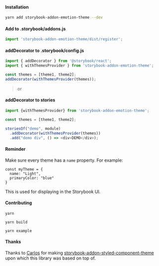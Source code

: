 #### Installation
```bash
yarn add storybook-addon-emotion-theme --dev
```

#### Add to .storybook/addons.js

```javascript
import 'storybook-addon-emotion-theme/dist/register';
```

#### addDecorator to .storybook/config.js
```javascript
import { addDecorator } from '@storybook/react';
import { withThemesProvider } from 'storybook-addon-emotion-theme';

const themes = [theme1, theme2];
addDecorator(withThemesProvider(themes));
```

> or

#### addDecorator to stories

```javascript
import {withThemesProvider} from 'storybook-addon-emotion-theme';

const themes = [theme1, theme2];

storiesOf("demo", module)
  .addDecorator(withThemesProvider(themes))
  .add("demo div", () => <div>DEMO</div>);
```

#### Reminder
Make sure every theme has a `name` property. For example:

```
const myTheme = {
  name: "Light",
  primaryColor: "blue"
}
```

This is used for displaying in the Storybook UI.


#### Contributing

`yarn`

`yarn build`

`yarn example`

#### Thanks
Thanks to [Carlos](https://github.com/echoulen) for making [storybook-addon-styled-component-theme](https://github.com/echoulen/storybook-addon-styled-component-theme) upon which this library was based on top of.